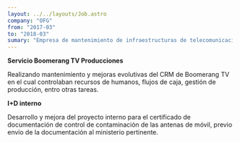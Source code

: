 ```yaml
---
layout: ../../layouts/Job.astro
company: "OFG"
from: "2017-03"
to: "2018-03"
sumary: "Empresa de mantenimiento de infraestructuras de telecomunicaciones, estuve destinado como subcontratado por Indra en un proyecto de mantenimiendo del CRM de la productora Boomerang. También optimicé una app de negocio crítica para la empresa de validación de mediciones de radicación de antenas móviles para presentar a organismos oficiales."
---
```


**Servicio Boomerang TV Producciones**

Realizando mantenimiento y mejoras evolutivas del CRM de Boomerang TV en el cual controlaban recursos de humanos, flujos de caja, gestión de producción, entro otras tareas.

**I+D interno**

Desarrollo y mejora del proyecto interno para el certificado de documentación de control de contaminación de las antenas de móvil, previo envío de la documentación al ministerio pertinente.
